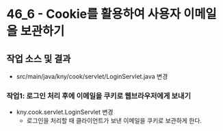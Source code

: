 # 46_6 - Cookie를 활용하여 사용자 이메일을 보관하기



## 작업 소스 및 결과

- src/main/java/kny/cook/servlet/LoginServlet.java 변경


### 작업1: 로그인 처리 후에 이메일을 쿠키로 웹브라우저에게 보내기

- kny.cook.servlet.LoginServlet 변경
  - 로그인을 처리할 때 클라이언트가 보낸 이메일을 쿠키로 보관하게 한다.
  
